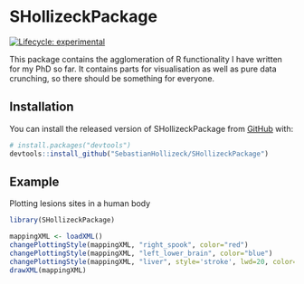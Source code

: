 
# SHollizeckPackage

<!-- badges: start -->
[![Lifecycle: experimental](https://img.shields.io/badge/lifecycle-experimental-orange.svg)](https://www.tidyverse.org/lifecycle/#experimental)
<!-- badges: end -->

This package contains the agglomeration of R functionality I have written for my PhD so far.
It contains parts for visualisation as well as pure data crunching, so there should be something for everyone.

## Installation

You can install the released version of SHollizeckPackage from [GitHub](https://github.com/SebastianHollizeck/SHollizeckPackage) with:

``` r
# install.packages("devtools")
devtools::install_github("SebastianHollizeck/SHollizeckPackage")
```

## Example

Plotting lesions sites in a human body

``` r
library(SHollizeckPackage)

mappingXML <- loadXML()
changePlottingStyle(mappingXML, "right_spook", color="red")
changePlottingStyle(mappingXML, "left_lower_brain", color="blue")
changePlottingStyle(mappingXML, "liver", style='stroke', lwd=20, color="darkgreen")
drawXML(mappingXML)
```

